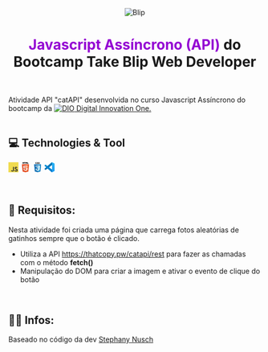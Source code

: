 <!--Banner session-->
<p align="center">
  <img src="https://i.postimg.cc/JzpR616z/995e4a20-0e54-48e9-8e96-f3a581f32ebf.png" alt="Blip" width="200">
</p>

<!--About session-->
<h1 align="center"><span style="color: DarkViolet;">Javascript Assíncrono (API)</span> do Bootcamp Take Blip Web Developer</h1>
<br>

<p>Atividade API "catAPI" desenvolvida no curso Javascript Assíncrono do bootcamp da <a href="https://digitalinnovation.one/"><img src="https://hermes.digitalinnovation.one/assets/diome/logo.svg" alt="DIO" tittle="Digital Innovation One" width="40"> Digital Innovation One.</a>
<br><br>

<!-- Languages icons -->
<h2> 💻 Technologies & Tool </h2>
<p align="left">
  <code><img height="20" src="https://raw.githubusercontent.com/github/explore/80688e429a7d4ef2fca1e82350fe8e3517d3494d/topics/javascript/javascript.png"></code>
  <code><img height="20" src="https://raw.githubusercontent.com/github/explore/80688e429a7d4ef2fca1e82350fe8e3517d3494d/topics/html/html.png"></code>
  <code><img height="20" src="https://raw.githubusercontent.com/github/explore/80688e429a7d4ef2fca1e82350fe8e3517d3494d/topics/css/css.png"></code>
  <code><img height="20" src="https://raw.githubusercontent.com/github/explore/80688e429a7d4ef2fca1e82350fe8e3517d3494d/topics/visual-studio-code/visual-studio-code.png"></code>
</p><br>

<!-- Projects -->
<h2> 🎯 Requisitos: </h2>
Nesta atividade foi criada uma página que carrega fotos aleatórias de gatinhos sempre que o botão é clicado.

- Utiliza a API https://thatcopy.pw/catapi/rest para fazer as chamadas com o método **fetch()**
- Manipulação do DOM para criar a imagem e ativar o evento de clique do botão

<!-- Dev Info -->
<br>
<h2> 👩‍💻 Infos: </h2>
<p> Baseado no código da dev <a href="https://github.com/stebsnusch/basecamp-javascript/tree/main/javascript-assincrono">Stephany Nusch</a> </p>
